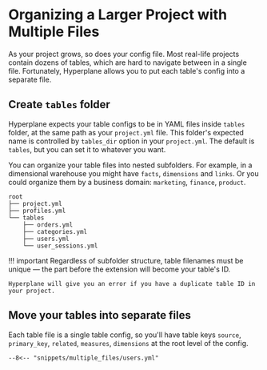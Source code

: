 # Organizing a Larger Project with Multiple Files

As your project grows, so does your config file. Most real-life projects contain dozens
of tables, which are hard to navigate between in a single file. Fortunately, Hyperplane
allows you to put each table's config into a separate file.


## Create `tables` folder

Hyperplane expects your table configs to be in YAML files inside `tables` folder, at the
same path as your `project.yml` file. This folder's expected name is controlled by
`tables_dir` option in your `project.yml`. The default is `tables`, but you can set it to
whatever you want.

You can organize your table files into nested subfolders. For example, in a dimensional
warehouse you might have `facts`, `dimensions` and `links`. Or you could organize them
by a business domain: `marketing`, `finance`, `product`.

```
root
├── project.yml
├── profiles.yml
└── tables
    ├── orders.yml
    ├── categories.yml
    ├── users.yml
    └── user_sessions.yml
```

!!! important
    Regardless of subfolder structure, table filenames must be unique — the part before
    the extension will become your table's ID.

    Hyperplane will give you an error if you have a duplicate table ID in your project.


##  Move your tables into separate files

Each table file is a single table config, so you'll have table keys `source`,
`primary_key`, `related`, `measures`, `dimensions` at the root level of the config.

```{ .yaml title="tables/users.yml" }
--8<-- "snippets/multiple_files/users.yml"
```
